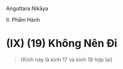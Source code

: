 Aṅguttara Nikāya

II. Phẩm Hành

# (IX) (19) Không Nên Ði

> (Kinh này là kinh 17 và kinh 18 hợp lại)

